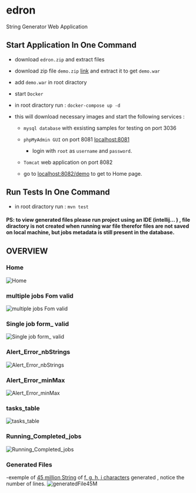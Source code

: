 # edron
String Generator Web Application

## Start Application In One Command

- download `edron.zip` and extract files 

- download zip file `demo.zip` [link](https://drive.google.com/file/d/1rbEzNylI-qBup01lrFimsX_ekMVgAiuL/view?usp=share_link)  and extract it to get `demo.war`

- add `demo.war` in root diractory
- start `Docker`
- in root diractory run : `docker-compose up -d`
- this will download necessary images and start the following services :
  - `mysql database` with exsisting samples for testing on port 3036
  - `phpMyAdmin GUI` on port 8081 [localhost:8081](http://localhost:8081)
    - login with `root` as `username` and `password`.
  - `Tomcat` web application on port 8082
  
  - go to [localhost:8082/demo](http://localhost:8082/demo/) to get to Home page.
  
## Run Tests In One Command

 - in root diractory run : `mvn test`

#### PS: to view generated files please run project using an IDE (intellij... ) , file diractory is not created when running war file therefor files are not saved on local machine, but jobs metadata is still present in the database.
 
 ## OVERVIEW
 
 ### Home
![Home](https://user-images.githubusercontent.com/52804863/198896524-0fe5831c-846e-40e9-a548-6d6d201328e3.png)
 ### multiple jobs Fom valid
![multiple jobs Fom valid](https://user-images.githubusercontent.com/52804863/198896529-c3c703c8-6203-4ae0-8a3a-a0532a406a04.png)
 ### Single job form_ valid
![Single job form_ valid](https://user-images.githubusercontent.com/52804863/198896531-f853b805-b334-4198-bc00-2380a32a8f29.png)
 ### Alert_Error_nbStrings
![Alert_Error_nbStrings](https://user-images.githubusercontent.com/52804863/198896536-88ea9b8e-1ac9-4935-aaa9-bfa1266de8d0.png)
 ### Alert_Error_minMax
![Alert_Error_minMax](https://user-images.githubusercontent.com/52804863/198896537-53f3cfb9-c0c3-44f5-b709-5bfd66487552.png)
 ### tasks_table
![tasks_table](https://user-images.githubusercontent.com/52804863/198896539-c948feac-cea0-48df-8167-f9469a1bf6b0.png)
 ### Running_Completed_jobs
![Running_Completed_jobs](https://user-images.githubusercontent.com/52804863/198896541-b91cbe73-c530-4ae9-bcba-39ceab78e5c1.png)
 ### Generated Files 
 -exemple of [45 million String]() of [f, g, h, i characters]() generated , notice the number of lines.
 ![generatedFile45M](https://user-images.githubusercontent.com/52804863/198896838-d053c03e-2601-4df8-88af-e23aa5ee7c55.png)


